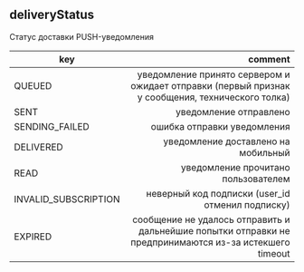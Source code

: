 ## deliveryStatus

Статус доставки PUSH-уведомления

key | comment
--- | ---:
QUEUED | уведомление принято сервером и ожидает отправки (первый признак у сообщения, технического толка)
SENT | уведомление отправлено
SENDING_FAILED | ошибка отправки уведомления
DELIVERED | уведомление доставлено на мобильный
READ| уведомление прочитано пользователем
INVALID_SUBSCRIPTION | неверный код подписки (user_id отменил подписку)
EXPIRED | сообщение не удалось отправить и дальнейшие попытки отправки не предпринимаются из-за истекшего timeout
